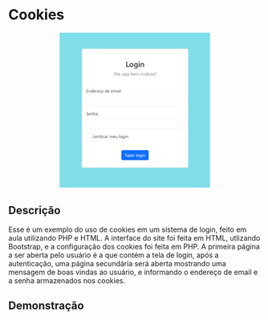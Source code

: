 # Cookies

<div align="center">
<img src="Captura de tela 2023-11-15 131718.png" width="300">
</div>

## Descrição
Esse é um exemplo do uso de cookies em um sistema de login, feito em aula utilizando PHP e HTML. A interface do site foi feita em HTML, utlizando Bootstrap, e a configuração dos cookies foi feita em PHP.
A primeira página a ser aberta pelo usuário é a que contém a tela de login, após a autenticação, uma página secundária será aberta mostrando uma mensagem de boas vindas ao usuário, e informando o endereço de email e a senha armazenados nos cookies. 

## Demonstração

<div align="center"> </div>
